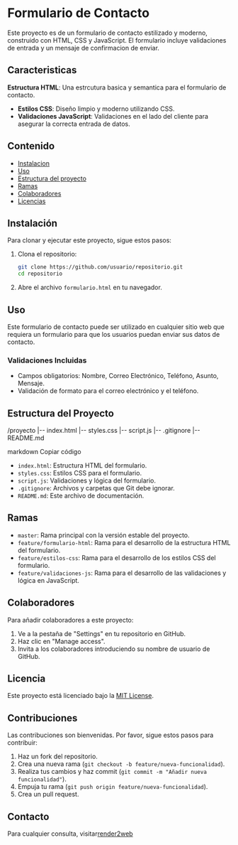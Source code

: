 # Formulario de Contacto

Este proyecto es de un formulario de contacto estilizado y moderno, construido con HTML, CSS y JavaScript. El formulario incluye validaciones de entrada y un mensaje de confirmacion de enviar.

## Caracteristicas

**Estructura HTML**: Una estrcutura basica y semantica para el formulario de contacto.

- **Estilos CSS**: Diseño limpio y moderno utilizando CSS.
- **Validaciones JavaScript**: Validaciones en el lado del cliente para asegurar la correcta entrada de datos.

## Contenido

- [Instalacion](#instalacion)
- [Uso](#uso)
- [Estructura del proyecto](#estructura-del-proyecto)
- [Ramas](#ramas)
- [Colaboradores](#colaboradores)
- [Licencias](#licencias)

## Instalación

Para clonar y ejecutar este proyecto, sigue estos pasos:

1. Clona el repositorio:
   ```sh
   git clone https://github.com/usuario/repositorio.git
   cd repositorio
   ```
2. Abre el archivo `formulario.html` en tu navegador.

## Uso

Este formulario de contacto puede ser utilizado en cualquier sitio web que requiera un formulario para que los usuarios puedan enviar sus datos de contacto.

### Validaciones Incluidas

- Campos obligatorios: Nombre, Correo Electrónico, Teléfono, Asunto, Mensaje.
- Validación de formato para el correo electrónico y el teléfono.

## Estructura del Proyecto

/proyecto
|-- index.html
|-- styles.css
|-- script.js
|-- .gitignore
|-- README.md

markdown
Copiar código

- `index.html`: Estructura HTML del formulario.
- `styles.css`: Estilos CSS para el formulario.
- `script.js`: Validaciones y lógica del formulario.
- `.gitignore`: Archivos y carpetas que Git debe ignorar.
- `README.md`: Este archivo de documentación.

## Ramas

- `master`: Rama principal con la versión estable del proyecto.
- `feature/formulario-html`: Rama para el desarrollo de la estructura HTML del formulario.
- `feature/estilos-css`: Rama para el desarrollo de los estilos CSS del formulario.
- `feature/validaciones-js`: Rama para el desarrollo de las validaciones y lógica en JavaScript.

## Colaboradores

Para añadir colaboradores a este proyecto:

1. Ve a la pestaña de "Settings" en tu repositorio en GitHub.
2. Haz clic en "Manage access".
3. Invita a los colaboradores introduciendo su nombre de usuario de GitHub.

## Licencia

Este proyecto está licenciado bajo la [MIT License](LICENSE).

## Contribuciones

Las contribuciones son bienvenidas. Por favor, sigue estos pasos para contribuir:

1. Haz un fork del repositorio.
2. Crea una nueva rama (`git checkout -b feature/nueva-funcionalidad`).
3. Realiza tus cambios y haz commit (`git commit -m "Añadir nueva funcionalidad"`).
4. Empuja tu rama (`git push origin feature/nueva-funcionalidad`).
5. Crea un pull request.

## Contacto

Para cualquier consulta, visitar[render2web](https://render2web.com)
